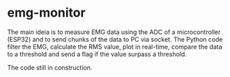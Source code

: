 # emg-monitor

The main ideia is to measure EMG data using the ADC of a microcontroller (ESP32) and to send chunks of the data to PC via socket. The Python code filter the EMG, calculate the RMS value, plot in real-time, compare the data to a threshold and send a flag if the value surpass a threshold. 

The code still in construction.
